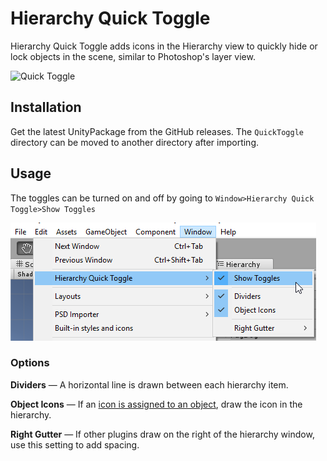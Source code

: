 # Hierarchy Quick Toggle

Hierarchy Quick Toggle adds icons in the Hierarchy view to quickly hide or lock objects in the scene, similar to Photoshop's layer view.

![Quick Toggle](https://thumbs.gfycat.com/CheerySandyCanine-size_restricted.gif)

## Installation

Get the latest UnityPackage from the GitHub releases. The `QuickToggle` directory can be moved to another directory after importing.

## Usage

The toggles can be turned on and off by going to `Window>Hierarchy Quick Toggle>Show Toggles`

![Hide/Show Quick Toggle](./Docs/QuickToggle-Options.png)

### Options

**Dividers** — A horizontal line is drawn between each hierarchy item.

**Object Icons** — If an [icon is assigned to an object](https://docs.unity3d.com/Manual/AssigningIcons.html), draw the icon in the hierarchy.

**Right Gutter** — If other plugins draw on the right of the hierarchy window, use this setting to add spacing.
